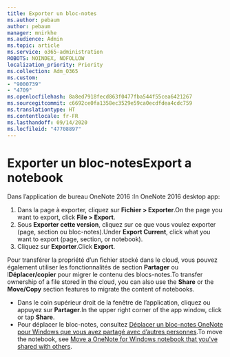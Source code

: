 ```yaml
---
title: Exporter un bloc-notes
ms.author: pebaum
author: pebaum
manager: mnirkhe
ms.audience: Admin
ms.topic: article
ms.service: o365-administration
ROBOTS: NOINDEX, NOFOLLOW
localization_priority: Priority
ms.collection: Adm_O365
ms.custom:
- "9000739"
- "4709"
ms.openlocfilehash: 8a8ed7918fecd863f0477fba544f55cea6421267
ms.sourcegitcommit: c6692ce0fa1358ec3529e59ca0ecdfdea4cdc759
ms.translationtype: HT
ms.contentlocale: fr-FR
ms.lasthandoff: 09/14/2020
ms.locfileid: "47708897"
---
```

# <a name="export-a-notebook"></a><span data-ttu-id="26e14-102">Exporter un bloc-notes</span><span class="sxs-lookup"><span data-stu-id="26e14-102">Export a notebook</span></span>

<span data-ttu-id="26e14-103">Dans l’application de bureau OneNote 2016 :</span><span class="sxs-lookup"><span data-stu-id="26e14-103">In OneNote 2016 desktop app:</span></span>

1. <span data-ttu-id="26e14-104">Dans la page à exporter, cliquez sur **Fichier > Exporter**.</span><span class="sxs-lookup"><span data-stu-id="26e14-104">On the page you want to export, click **File > Export**.</span></span>
2. <span data-ttu-id="26e14-105">Sous **Exporter cette version**, cliquez sur ce que vous voulez exporter (page, section ou bloc-notes).</span><span class="sxs-lookup"><span data-stu-id="26e14-105">Under **Export Current**, click what you want to export (page, section, or notebook).</span></span>
3. <span data-ttu-id="26e14-106">Cliquez sur **Exporter**.</span><span class="sxs-lookup"><span data-stu-id="26e14-106">Click **Export**.</span></span>
 
<span data-ttu-id="26e14-107">Pour transférer la propriété d’un fichier stocké dans le cloud, vous pouvez également utiliser les fonctionnalités de section **Partager** ou l**Déplacer/copier** pour migrer le contenu des blocs-notes.</span><span class="sxs-lookup"><span data-stu-id="26e14-107">To transfer ownership of a file stored in the cloud, you can also use the **Share** or the **Move/Copy** section features to migrate the content of notebooks.</span></span>  

- <span data-ttu-id="26e14-108">Dans le coin supérieur droit de la fenêtre de l’application, cliquez ou appuyez sur **Partager**.</span><span class="sxs-lookup"><span data-stu-id="26e14-108">In the upper right corner of the app window, click or tap **Share**.</span></span>
- <span data-ttu-id="26e14-109">Pour déplacer le bloc-notes, consultez [Déplacer un bloc-notes OneNote pour Windows que vous avez partagé avec d’autres personnes](https://support.office.com/article/move-a-onenote-for-windows-notebook-that-you-ve-shared-with-others-56c7659e-1850-49a6-8874-e2db6b440cd4?ui=en-US&rs=en-US&ad=US).</span><span class="sxs-lookup"><span data-stu-id="26e14-109">To move the notebook, see [Move a OneNote for Windows notebook that you've shared with others](https://support.office.com/article/move-a-onenote-for-windows-notebook-that-you-ve-shared-with-others-56c7659e-1850-49a6-8874-e2db6b440cd4?ui=en-US&rs=en-US&ad=US).</span></span>

